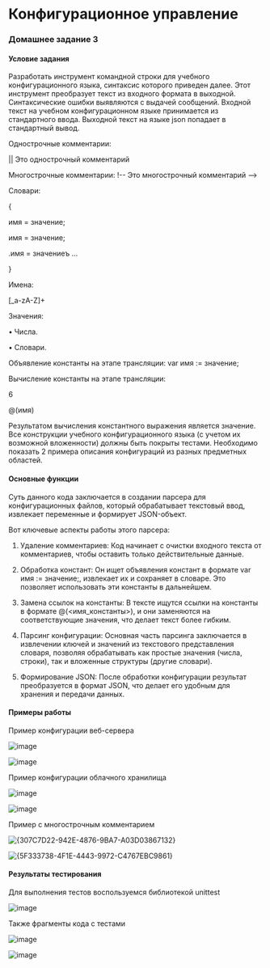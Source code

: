 # Конфигурационное управление

### Домашнее задание 3
#### Условие задания
Разработать инструмент командной строки для учебного конфигурационного
языка, синтаксис которого приведен далее. Этот инструмент преобразует текст из
входного формата в выходной. Синтаксические ошибки выявляются с выдачей
сообщений.
Входной текст на учебном конфигурационном языке принимается из
стандартного ввода. Выходной текст на языке json попадает в стандартный
вывод.

Однострочные комментарии:

|| Это однострочный комментарий


Многострочные комментарии:
!--
Это многострочный
комментарий
-->

Словари:

{

 имя = значение;

 имя = значение;
 
 .имя = значениеъ
 ...
 
}

Имена:

[_a-zA-Z]+

Значения:

• Числа.

• Словари.

Объявление константы на этапе трансляции:
var имя := значение;

Вычисление константы на этапе трансляции:

6

@(имя)


Результатом вычисления константного выражения является значение.
Все конструкции учебного конфигурационного языка (с учетом их
возможной вложенности) должны быть покрыты тестами. Необходимо показать 2
примера описания конфигураций из разных предметных областей.



#### Основные функции

Суть данного кода заключается в создании парсера для конфигурационных файлов, который обрабатывает текстовый ввод, извлекает переменные и формирует JSON-объект.

Вот ключевые аспекты работы этого парсера:

1. Удаление комментариев: Код начинает с очистки входного текста от комментариев, чтобы оставить только действительные данные.

2. Обработка констант: Он ищет объявления констант в формате var имя := значение;, извлекает их и сохраняет в словаре. Это позволяет использовать эти константы в дальнейшем.

3. Замена ссылок на константы: В тексте ищутся ссылки на константы в формате @(<имя_константы>), и они заменяются на соответствующие значения, что делает текст более гибким.

4. Парсинг конфигурации: Основная часть парсинга заключается в извлечении ключей и значений из текстового представления словаря, позволяя обрабатывать как простые значения (числа, строки), так и вложенные структуры (другие словари).

5. Формирование JSON: После обработки конфигурации результат преобразуется в формат JSON, что делает его удобным для хранения и передачи данных.


#### Примеры работы 

Пример конфигурации веб-сервера

![image](https://github.com/user-attachments/assets/e49a2d82-6693-4f2a-a86f-0b5664c98c57)


![image](https://github.com/user-attachments/assets/ec429a5b-dc10-440a-ad28-dd86ac350a78)


Пример конфигурации облачного хранилища


![image](https://github.com/user-attachments/assets/a74de07d-f756-419e-86d9-41378333c963)


![image](https://github.com/user-attachments/assets/9989534d-5007-4047-b931-44d5fbb0e750)

Пример с многострочным комментарием

![{307C7D22-942E-4876-9BA7-A03D03867132}](https://github.com/user-attachments/assets/f183d545-99b8-485e-931f-e8581332e924)



![{5F333738-4F1E-4443-9972-C4767EBC9861}](https://github.com/user-attachments/assets/1283ffcc-1d6f-419f-9136-2d28bb35ae1e)



#### Результаты тестирования 

Для выполнения тестов воспользуемся библиотекой unittest 

![image](https://github.com/user-attachments/assets/40c13ba9-1572-4015-af03-f0ed0e686d4e)


Также фрагменты кода с тестами

![image](https://github.com/user-attachments/assets/e80048c3-6524-4701-81cb-1506f9e6de6b)

![image](https://github.com/user-attachments/assets/c1e5e2cf-59b5-416d-8e0d-7b15e44a9470)










